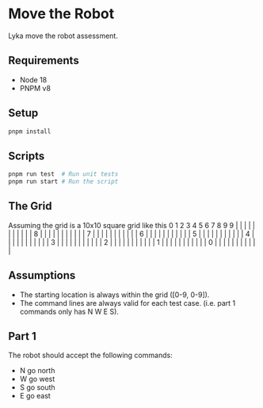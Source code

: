 # Move the Robot

Lyka move the robot assessment.

## Requirements

- Node 18
- PNPM v8

## Setup

```bash
pnpm install
```

## Scripts

```bash
pnpm run test  # Run unit tests
pnpm run start # Run the script
```

## The Grid

Assuming the grid is a 10x10 square grid like this
   0 1 2 3 4 5 6 7 8 9
9 | | | | | | | | | | |
8 | | | | | | | | | | |
7 | | | | | | | | | | |
6 | | | | | | | | | | |
5 | | | | | | | | | | |
4 | | | | | | | | | | |
3 | | | | | | | | | | |
2 | | | | | | | | | | |
1 | | | | | | | | | | |
0 | | | | | | | | | | |

## Assumptions

- The starting location is always within the grid ([0-9, 0-9]).
- The command lines are always valid for each test case. (i.e. part 1 commands only has N W E S).

## Part 1

The robot should accept the following commands:

- N go north
- W go west
- S go south
- E go east
